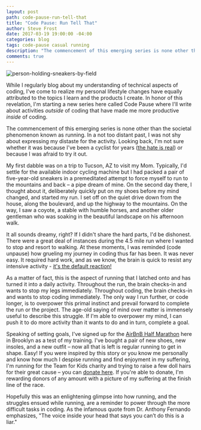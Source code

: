 ```yaml
---
layout: post
path: code-pause-run-tell-that
title: "Code Pause: Run Tell That"
author: Steve Frost
date: 2017-03-19 19:00:00 -04:00
categories: blog
tags: code-pause casual running
description: "The commencement of this emerging series is none other than the societal phenomenon known as running. In a not too distant past, I was not shy about expressing my distaste for the activity. Looking back, I'm not sure whether it was because I've been a cyclist for years the hate is real or because I was afraid to try it out."
comments: true
---
```


![person-holding-sneakers-by-field](/img/blogs/codepauserunning1.jpg)

While I regularly blog about my understanding of technical aspects of coding, I've come to realize my personal lifestyle changes have equally attributed to the topics I learn and the products I create. In honor of this revelation, I'm starting a new series here called Code Pause where I'll write about activities _outside_ of coding that have made me more productive _inside_ of coding.

The commencement of this emerging series is none other than the societal phenomenon known as running. In a not too distant past, I was not shy about expressing my distaste for the activity. Looking back, I'm not sure whether it was because I've been a cyclist for years ([the hate is real](http://www.dallasobserver.com/news/why-runners-hate-bikers-and-vice-versa-7115203)) or because I was afraid to try it out.

My first dabble was on a trip to Tucson, AZ to visit my Mom. Typically, I'd settle for the available indoor cycling machine but I had packed a pair of five-year-old sneakers in a premeditated attempt to force myself to run to the mountains and back – a pipe dream of mine. On the second day there, I thought about it, deliberately quickly put on my shoes before my mind changed, and started my run. I set off on the quiet drive down from the house, along the boulevard, and up the highway to the mountains. On the way, I saw a coyote, a stable with humble horses, and another older gentleman who was soaking in the beautiful landscape on his afternoon walk.

It all sounds dreamy, right? If I didn't share the hard parts, I'd be dishonest. There were a great deal of instances during the 4.5 mile run where I wanted to stop and resort to walking. At these moments, I was reminded (code unpause) how grueling my journey in coding thus far has been. It was never easy. It required hard work, and as we know, the brain is quick to resist any intensive activity - [it's the default reaction!](https://www.psychologytoday.com/blog/your-brain-work/200909/trick-your-brain-loving-your-workout)

As a matter of fact, this is the aspect of running that I latched onto and has turned it into a daily activity. Throughout the run, the brain checks-in and wants to stop my legs immediately. Throughout coding, the brain checks-in and wants to stop coding immediately. The only way I run further, or code longer, is to overpower this primal instinct and prevail forward to complete the run or the project. The age-old saying of mind over matter is immensely useful to describe this struggle. If I'm able to overpower my mind, I can push it to do more activity than it wants to do and in turn, complete a goal.

Speaking of setting goals, I've signed up for the [AirBnB Half Marathon](http://www.nyrr.org/races-and-events/2017/airbnb-brooklyn-half) here in Brooklyn as a test of my training. I've bought a pair of new shoes, new insoles, and a new outfit – now all that is left is regular running to get in shape. Easy! If you were inspired by this story or you know me personally and know how much I despise running and find enjoyment in my suffering, I'm running for the Team for Kids charity and trying to raise a few doll hairs for their great cause – you can [donate here](https://www.runwithtfk.org/Profile/PublicPage/45290). If you're able to donate, I'm rewarding donors of any amount with a picture of my suffering at the finish line of the race.

Hopefully this was an enlightening glimpse into how running, and the struggles ensued while running, are a reminder to power through the more difficult tasks in coding. As the infamous quote from Dr. Anthony Fernando emphasizes, "The voice inside your head that says you can’t do this is a liar."
